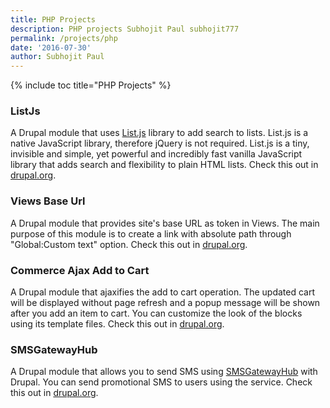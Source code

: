 ```yaml
---
title: PHP Projects
description: PHP projects Subhojit Paul subhojit777
permalink: /projects/php
date: '2016-07-30'
author: Subhojit Paul
---
```


{% include toc title="PHP Projects" %}

### ListJs
A Drupal module that uses [List.js](http://www.listjs.com) library to add search to lists. List.js is a native JavaScript library, therefore jQuery is not required. List.js is a tiny, invisible and simple, yet powerful and incredibly fast vanilla JavaScript library that adds search and flexibility to plain HTML lists. Check this out in [drupal.org](https://www.drupal.org/project/listjs).

### Views Base Url
A Drupal module that provides site's base URL as token in Views. The main purpose of this module is to create a link with absolute path through "Global:Custom text" option. Check this out in [drupal.org](https://www.drupal.org/project/views_base_url).

### Commerce Ajax Add to Cart
A Drupal module that ajaxifies the add to cart operation. The updated cart will be displayed without page refresh and a popup message will be shown after you add an item to cart. You can customize the look of the blocks using its template files. Check this out in [drupal.org](https://www.drupal.org/project/dc_ajax_add_cart).

### SMSGatewayHub
A Drupal module that allows you to send SMS using [SMSGatewayHub](http://www.smsgatewayhub.com) with Drupal. You can send promotional SMS to users using the service. Check this out in [drupal.org](https://www.drupal.org/project/smsgatewayhub).
